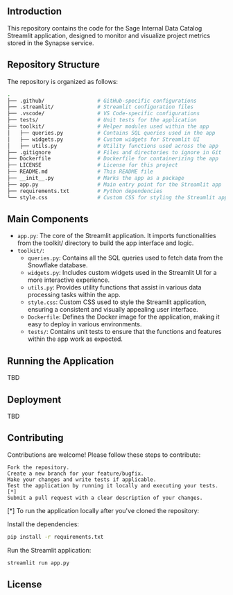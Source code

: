 ## Introduction

This repository contains the code for the Sage Internal Data Catalog Streamlit application, designed to monitor and visualize project metrics stored in the Synapse service.

## Repository Structure

The repository is organized as follows:
```bash
.
├── .github/                 # GitHub-specific configurations
├── .streamlit/              # Streamlit configuration files
├── .vscode/                 # VS Code-specific configurations
├── tests/                   # Unit tests for the application
├── toolkit/                 # Helper modules used within the app
│   ├── queries.py           # Contains SQL queries used in the app
│   ├── widgets.py           # Custom widgets for Streamlit UI
│   ├── utils.py             # Utility functions used across the app
├── .gitignore               # Files and directories to ignore in Git
├── Dockerfile               # Dockerfile for containerizing the app
├── LICENSE                  # License for this project
├── README.md                # This README file
├── __init__.py              # Marks the app as a package
├── app.py                   # Main entry point for the Streamlit app
├── requirements.txt         # Python dependencies
└── style.css                # Custom CSS for styling the Streamlit app

```

## Main Components

* `app.py`: The core of the Streamlit application. It imports functionalities from the toolkit/ directory to build the app interface and logic.
* `toolkit/`:
   * `queries.py`: Contains all the SQL queries used to fetch data from the Snowflake database.
   * `widgets.py`: Includes custom widgets used in the Streamlit UI for a more interactive experience.
   * `utils.py`: Provides utility functions that assist in various data processing tasks within the app.
   * `style.css`: Custom CSS used to style the Streamlit application, ensuring a consistent and visually appealing user interface.
   * `Dockerfile`: Defines the Docker image for the application, making it easy to deploy in various environments.
   * `tests/`: Contains unit tests to ensure that the functions and features within the app work as expected.

## Running the Application

TBD

## Deployment

TBD

## Contributing

Contributions are welcome! Please follow these steps to contribute:

    Fork the repository.
    Create a new branch for your feature/bugfix.
    Make your changes and write tests if applicable.
    Test the application by running it locally and executing your tests.[*]
    Submit a pull request with a clear description of your changes.

[*] To run the application locally after you've cloned the repository:

Install the dependencies:

```bash
pip install -r requirements.txt
```

Run the Streamlit application:

```bash
streamlit run app.py
```

## License
